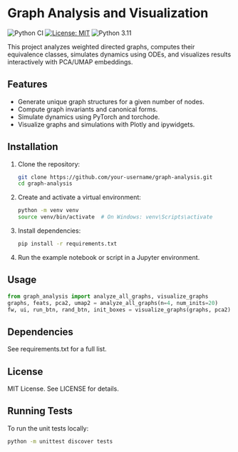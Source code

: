 # Graph Analysis and Visualization

![Python CI](https://github.com/Bernaljp/graph-analysis/workflows/Python%20CI/badge.svg)
[![License: MIT](https://img.shields.io/badge/License-MIT-yellow.svg)](https://opensource.org/licenses/MIT)
![Python 3.11](https://img.shields.io/badge/python-3.11-blue)

 This project analyzes weighted directed graphs, computes their equivalence classes, simulates dynamics using ODEs, and visualizes results interactively with PCA/UMAP embeddings.

 ## Features
 - Generate unique graph structures for a given number of nodes.
 - Compute graph invariants and canonical forms.
 - Simulate dynamics using PyTorch and torchode.
 - Visualize graphs and simulations with Plotly and ipywidgets.

 ## Installation
 1. Clone the repository:
    ```bash
    git clone https://github.com/your-username/graph-analysis.git
    cd graph-analysis
    ```
 2. Create and activate a virtual environment:
    ```bash
    python -m venv venv
    source venv/bin/activate  # On Windows: venv\Scripts\activate
    ```
 3. Install dependencies:
    ```bash
    pip install -r requirements.txt
    ```
 4. Run the example notebook or script in a Jupyter environment.

 ## Usage
 ```python
 from graph_analysis import analyze_all_graphs, visualize_graphs
 graphs, feats, pca2, umap2 = analyze_all_graphs(n=4, num_inits=20)
 fw, ui, run_btn, rand_btn, init_boxes = visualize_graphs(graphs, pca2)
```

## Dependencies
See requirements.txt for a full list.

## License
MIT License. See LICENSE for details.

## Running Tests
To run the unit tests locally:
```bash
python -m unittest discover tests
```